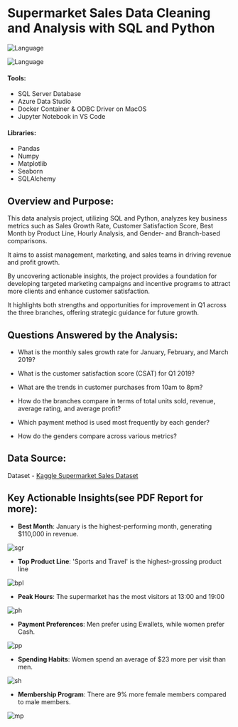 # Supermarket Sales Data Cleaning and Analysis with SQL and Python
![Language](https://img.shields.io/badge/language-Python-%23074173)

![Language](https://img.shields.io/badge/language-SQL-%23DD5746)

#### Tools:
- SQL Server Database
- Azure Data Studio
- Docker Container & ODBC Driver on MacOS
- Jupyter Notebook in VS Code

####  Libraries:
- Pandas
- Numpy
- Matplotlib
- Seaborn
- SQLAlchemy


## Overview and Purpose:

This data analysis project, utilizing SQL and Python, analyzes key business metrics such as Sales Growth Rate, Customer Satisfaction Score, Best Month by Product Line, Hourly Analysis, and Gender- and Branch-based comparisons. 

It aims to assist management, marketing, and sales teams in driving revenue and profit growth. 

By uncovering actionable insights, the project provides a foundation for developing targeted marketing campaigns and incentive programs to attract more clients and enhance customer satisfaction. 

It highlights both strengths and opportunities for improvement in Q1 across the three branches, offering strategic guidance for future growth.


## Questions Answered by the Analysis:

- What is the monthly sales growth rate for January, February, and March 2019?
  
- What is the customer satisfaction score (CSAT) for Q1 2019?
  
- What are the trends in customer purchases from 10am to 8pm?
  
- How do the branches compare in terms of total units sold, revenue, average rating, and average profit?
  
- Which payment method is used most frequently by each gender?
  
- How do the genders compare across various metrics?

## Data Source:
 Dataset - [Kaggle Supermarket Sales Dataset](https://www.kaggle.com/datasets/aungpyaeap/supermarket-sales/data)


## Key Actionable Insights(see PDF Report for more):

- **Best Month**: January is the highest-performing month, generating $110,000 in revenue.
  
![sgr](https://github.com/user-attachments/assets/49d10eee-b852-4a90-8eff-d713f668180f)


- **Top Product Line**: 'Sports and Travel' is the highest-grossing product line
  
![bpl](https://github.com/user-attachments/assets/fc936fc2-fb9e-476c-8924-a844e87fbc31)


- **Peak Hours**: The supermarket has the most visitors at 13:00 and 19:00
  
![ph](https://github.com/user-attachments/assets/713a9b1b-4f64-40fa-9cfd-3f590509d825)


- **Payment Preferences**: Men prefer using Ewallets, while women prefer Cash.
  
![pp](https://github.com/user-attachments/assets/952c7b16-d8d6-4e14-9e96-e035f0c18832)


- **Spending Habits**: Women spend an average of $23 more per visit than men.

![sh](https://github.com/user-attachments/assets/30db7396-3dc1-4bb3-8626-ff7fe5f4f31e)


- **Membership Program**: There are 9% more female members compared to male members.
  
![mp](https://github.com/user-attachments/assets/b94eef3f-ca68-496d-8cfd-d58eddd77690)



